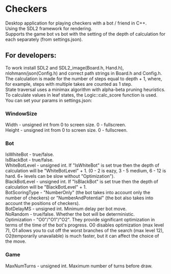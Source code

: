 # Checkers  
Desktop application for playing checkers with a bot / friend in C++.  
Using the SDL2 framework for rendering.  
Supports the game bot vs bot with the setting of the depth of calculation for each separately (from settings.json).  
## For developers:  
To work install SDL2 and SDL2_image(Board.h, Hand.h), nlohmann/json(Config.h) and correct path strings in Board.h and Config.h.
The calculation is made for the number of steps equal to depth + 1, where, for example, steps with multiple takes are counted as 1 step.  
State traversal uses a minimax algorithm with alpha-beta pruning heuristics.  
To calculate values in leaf states, the Logic::calc_score function is used.  
You can set your params in settings.json:  
### WindowSize
Width - unsigned int from 0 to screen size. 0 - fullscreen.  
Height - unsigned int from 0 to screen size. 0 - fullscreen.  
### Bot
IsWhiteBot - true/false.  
IsBlackBot - true/false.  
WhiteBotLevel - unsigned int. If "IsWhiteBot" is set true then the depth of calculation will be "WhiteBotLevel" + 1. (0 - 2 is eazy, 3 - 5 medium, 6 - 12 is hard. 6+ levels can be slow without "Optimization").   
BlackBotLevel - unsigned int. If "IsBlackBot" is set true then the depth of calculation will be "BlackBotLevel" + 1.  
BotScoringType - "NumberOnly" (the bot takes into account only the number of checkers)  or "NumberAndPotential" (the bot also takes into account the positions of checkers).  
BotDelayMS - unsigned int. Minimum delay per bot move.  
NoRandom - true/false. Whether the bot will be deterministic.  
Optimization - "O0"/"O1"/"O2". They provide significant optimization in terms of the time of the bot's progress. O0 disables optimization (max level 7), O1 allows you to cut off the worst branches of the search (max level 12), O2(temporarily unavailable) is much faster, but it can affect the choice of the move.  
### Game
MaxNumTurns - unsigned int. Maximum number of turns before draw.  
